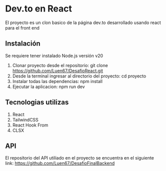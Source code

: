 # Dev.to en React

El proyecto es un clon basico de la página dev.to desarrollado usando react para el front end

## Instalación

Se requiere tener instalado Node.js versión v20

1. Clonar proyecto desde el repositorio: git clone https://github.com/Luen67/DesafioReact.git
2. Desde la terminal ingresar al directorio del proyecto: cd proyecto
3. Instalar todas las dependencias: npm install
4. Ejecutar la aplicacion: npm run dev

## Tecnologias utilizas

1. React
2. TailwindCSS
3. React Hook From
4. CLSX

## API

El repositorio del API utiliado en el proyecto se encuentra en el siguiente link: https://github.com/Luen67/DesafioFinalBackend
